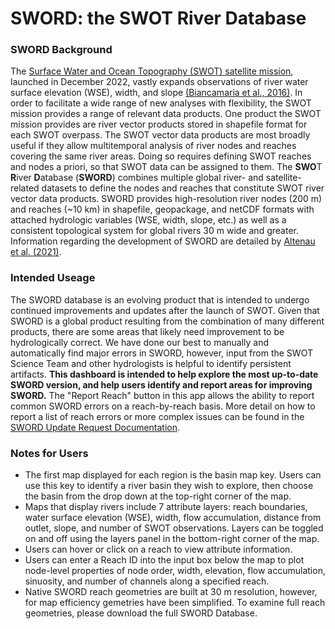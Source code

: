 # SWORD: the SWOT River Database

### SWORD Background

The [Surface Water and Ocean Topography (SWOT) satellite mission](https://swot.jpl.nasa.gov/), launched in December 2022, vastly expands observations of river water surface elevation (WSE), width, and slope [(Biancamaria et al., 2016)](https://link.springer.com/chapter/10.1007/978-3-319-32449-4_6). In order to facilitate a wide range of new analyses with flexibility, the SWOT mission provides a range of relevant data products. One product the SWOT mission provides are river vector products stored in shapefile format for each SWOT overpass. The SWOT vector data products are most broadly useful if they allow multitemporal analysis of river nodes and reaches covering the same river areas. Doing so requires defining SWOT reaches and nodes a priori, so that SWOT data can be assigned to them. The **SWO**T **R**iver **D**atabase (**SWORD**) combines multiple global river- and satellite-related datasets to define the nodes and reaches that constitute SWOT river vector data products. SWORD provides high-resolution river nodes (200 m) and reaches (~10 km) in shapefile, geopackage, and netCDF formats with attached hydrologic variables (WSE, width, slope, etc.) as well as a consistent topological system for global rivers 30 m wide and greater. Information regarding the development of SWORD are detailed by [Altenau et al. (2021)](https://agupubs.onlinelibrary.wiley.com/doi/abs/10.1029/2021WR030054).

### Intended Useage

The SWORD database is an evolving product that is intended to undergo continued improvements and updates after the launch of SWOT. Given that SWORD is a global product resulting from the combination of many different products, there are some areas that likely need improvement to be hydrologically correct. We have done our best to manually and automatically find major errors in SWORD, however, input from the SWOT Science Team and other hydrologists is helpful to identify persistent artifacts. **This dashboard is intended to help explore the most up-to-date SWORD version, and help users identify and report areas for improving SWORD.** The "Report Reach" button in this app allows the ability to report common SWORD errors on a reach-by-reach basis. More detail on how to report a list of reach errors or more complex issues can be found in the [SWORD Update Request Documentation](https://drive.google.com/file/d/15OSrP0HY5HnwpEWh67ObYEWqwsAPSIEv/view?usp=sharing).

### Notes for Users

- The first map displayed for each region is the basin map key. Users can use this key to identify a river basin they wish to explore, then choose the basin from the drop down at the top-right corner of the map.
- Maps that display rivers include 7 attribute layers: reach boundaries, water surface elevation (WSE), width, flow accumulation, distance from outlet, slope, and number of SWOT observations. Layers can be toggled on and off using the layers panel in the bottom-right corner of the map.
- Users can hover or click on a reach to view attribute information.
- Users can enter a Reach ID into the input box below the map to plot node-level properties of node order, width, elevation, flow accumulation, sinuosity, and number of channels along a specified reach.
- Native SWORD reach geometries are built at 30 m resolution, however, for map efficiency gemetries have been simplified. To examine full reach geometries, please download the full SWORD Database.